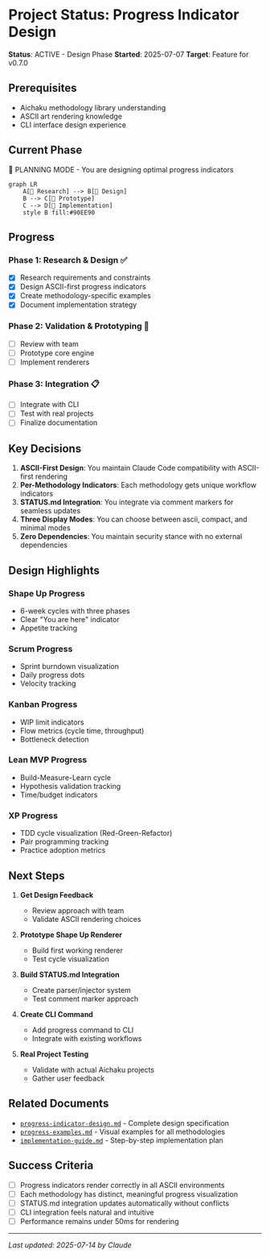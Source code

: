 # Project Status: Progress Indicator Design

**Status**: ACTIVE - Design Phase **Started**: 2025-07-07 **Target**: Feature for v0.7.0

## Prerequisites

- Aichaku methodology library understanding
- ASCII art rendering knowledge
- CLI interface design experience

## Current Phase

📐 PLANNING MODE - You are designing optimal progress indicators

```mermaid
graph LR
    A[🌱 Research] --> B[🌿 Design]
    B --> C[🌳 Prototype]
    C --> D[🍃 Implementation]
    style B fill:#90EE90
```

## Progress

### Phase 1: Research & Design ✅

- [x] Research requirements and constraints
- [x] Design ASCII-first progress indicators
- [x] Create methodology-specific examples
- [x] Document implementation strategy

### Phase 2: Validation & Prototyping 🔄

- [ ] Review with team
- [ ] Prototype core engine
- [ ] Implement renderers

### Phase 3: Integration 📋

- [ ] Integrate with CLI
- [ ] Test with real projects
- [ ] Finalize documentation

## Key Decisions

1. **ASCII-First Design**: You maintain Claude Code compatibility with ASCII-first rendering
2. **Per-Methodology Indicators**: Each methodology gets unique workflow indicators
3. **STATUS.md Integration**: You integrate via comment markers for seamless updates
4. **Three Display Modes**: You can choose between ascii, compact, and minimal modes
5. **Zero Dependencies**: You maintain security stance with no external dependencies

## Design Highlights

### Shape Up Progress

- 6-week cycles with three phases
- Clear "You are here" indicator
- Appetite tracking

### Scrum Progress

- Sprint burndown visualization
- Daily progress dots
- Velocity tracking

### Kanban Progress

- WIP limit indicators
- Flow metrics (cycle time, throughput)
- Bottleneck detection

### Lean MVP Progress

- Build-Measure-Learn cycle
- Hypothesis validation tracking
- Time/budget indicators

### XP Progress

- TDD cycle visualization (Red-Green-Refactor)
- Pair programming tracking
- Practice adoption metrics

## Next Steps

1. **Get Design Feedback**
   - Review approach with team
   - Validate ASCII rendering choices

2. **Prototype Shape Up Renderer**
   - Build first working renderer
   - Test cycle visualization

3. **Build STATUS.md Integration**
   - Create parser/injector system
   - Test comment marker approach

4. **Create CLI Command**
   - Add progress command to CLI
   - Integrate with existing workflows

5. **Real Project Testing**
   - Validate with actual Aichaku projects
   - Gather user feedback

## Related Documents

- [`progress-indicator-design.md`](./progress-indicator-design.md) - Complete design specification
- [`progress-examples.md`](./progress-examples.md) - Visual examples for all methodologies
- [`implementation-guide.md`](./implementation-guide.md) - Step-by-step implementation plan

## Success Criteria

- [ ] Progress indicators render correctly in all ASCII environments
- [ ] Each methodology has distinct, meaningful progress visualization
- [ ] STATUS.md integration updates automatically without conflicts
- [ ] CLI integration feels natural and intuitive
- [ ] Performance remains under 50ms for rendering

---

*Last updated: 2025-07-14 by Claude*
